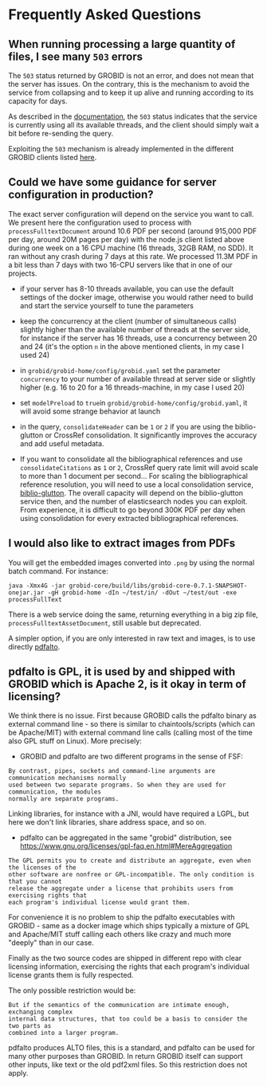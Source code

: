 <h1>Frequently Asked Questions</h1>


## When running processing a large quantity of files, I see many `503` errors

The `503` status returned by GROBID is not an error, and does not mean that the server has issues. On the contrary, this is the mechanism to avoid the service from collapsing and to keep it up alive and running according to its capacity for days.

As described in the [documentation](Grobid-service.md#apiprocessfulltextdocument), the `503` status indicates that the service is currently using all its available threads, and the client should simply wait a bit before re-sending the query.

Exploiting the `503` mechanism is already implemented in the different GROBID clients listed [here](Grobid-service.md#Clients-for-GROBID-Web-Services).

## Could we have some guidance for server configuration in production?

The exact server configuration will depend on the service you want to call. We present here the configuration used to process with `processFulltextDocument` around 10.6 PDF per second (around 915,000 PDF per day, around 20M pages per day) with the node.js client listed above during one week on a 16 CPU machine (16 threads, 32GB RAM, no SDD). It ran without any crash during 7 days at this rate. We processed 11.3M PDF in a bit less than 7 days with two 16-CPU servers like that in one of our projects. 

- if your server has 8-10 threads available, you can use the default settings of the docker image, otherwise you would rather need to build and start the service yourself to tune the parameters

- keep the concurrency at the client (number of simultaneous calls) slightly higher than the available number of threads at the server side, for instance if the server has 16 threads, use a concurrency between 20 and 24 (it's the option `n` in the above mentioned clients, in my case I used 24)

- in `grobid/grobid-home/config/grobid.yaml` set the parameter `concurrency` to your number of available thread at server side or slightly higher (e.g. 16 to 20 for a 16 threads-machine, in my case I used 20)

- set `modelPreload` to `true`in `grobid/grobid-home/config/grobid.yaml`, it will avoid some strange behavior at launch 

- in the query, `consolidateHeader` can be `1`  or `2` if you are using the biblio-glutton or CrossRef consolidation. It significantly improves the accuracy and add useful metadata.

- If you want to consolidate all the bibliographical references and use `consolidateCitations` as `1` or `2`, CrossRef query rate limit will avoid scale to more than 1 document per second... For scaling the bibliographical reference resolution, you will need to use a local consolidation service, [biblio-glutton](https://github.com/kermitt2/biblio-glutton). The overall capacity will depend on the biblio-glutton service then, and the number of elasticsearch nodes you can exploit. From experience, it is difficult to go beyond 300K PDF per day when using consolidation for every extracted bibliographical references. 

## I would also like to extract images from PDFs

You will get the embedded images converted into `.png` by using the normal batch command. For instance:

```console
java -Xmx4G -jar grobid-core/build/libs/grobid-core-0.7.1-SNAPSHOT-onejar.jar -gH grobid-home -dIn ~/test/in/ -dOut ~/test/out -exe processFullText 
```

There is a web service doing the same, returning everything in a big zip file, `processFulltextAssetDocument`, still usable but deprecated.

A simpler option, if you are only interested in raw text and images, is to use directly [pdfalto](https://github.com/kermitt2/pdfalto).


## pdfalto is GPL, it is used by and shipped with GROBID which is Apache 2, is it okay in term of licensing?

We think there is no issue. First because GROBID calls the pdfalto binary as external command line - so there is similar to chaintools/scripts (which can be Apache/MIT) with external command line calls (calling most of the time also GPL stuff on Linux). More precisely:

- GROBID and pdfalto are two different programs in the sense of FSF: 

```text
By contrast, pipes, sockets and command-line arguments are communication mechanisms normally 
used between two separate programs. So when they are used for communication, the modules 
normally are separate programs. 
```

Linking libraries, for instance with a JNI, would have required a LGPL, but here we don't link libraries, share address space, and so on. 

- pdfalto can be aggregated in the same "grobid" distribution, see 
https://www.gnu.org/licenses/gpl-faq.en.html#MereAggregation

```text
The GPL permits you to create and distribute an aggregate, even when the licenses of the 
other software are nonfree or GPL-incompatible. The only condition is that you cannot 
release the aggregate under a license that prohibits users from exercising rights that 
each program's individual license would grant them.
```

For convenience it is no problem to ship the pdfalto executables with GROBID - same as a docker image which ships typically a mixture of GPL and Apache/MIT stuff calling each others like crazy and much more "deeply" than in our case.

Finally as the two source codes are shipped in different repo with clear licensing information, exercising the rights that each program's individual license grants them is fully respected.

The only possible restriction would be:

```test
But if the semantics of the communication are intimate enough, exchanging complex 
internal data structures, that too could be a basis to consider the two parts as 
combined into a larger program.
```

pdfalto produces ALTO files, this is a standard, and pdfalto can be used for many other purposes than GROBID. In return GROBID itself can support other inputs, like text or the old pdf2xml files. So this restriction does not apply. 
